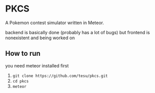 # PKCS
A Pokemon contest simulator written in Meteor.

backend is basically done (probably has a lot of bugs) but frontend is nonexistent and being worked on

## How to run
you need meteor installed first
1. `git clone https://github.com/tesu/pkcs.git`
2. `cd pkcs`
3. `meteor`

